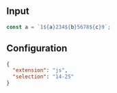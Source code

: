 
## Input
```javascript input
const a = `1${a}234${b}5678${c}9`;
```

## Configuration
```json configuration
{
  "extension": "js",
  "selection": "14-25"
}
```
